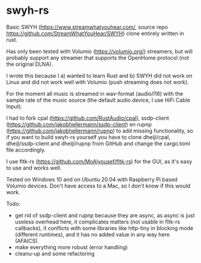 # swyh-rs
Basic SWYH (https://www.streamwhatyouhear.com/, source repo https://github.com/StreamWhatYouHear/SWYH) clone entirely written in rust.

Has only been tested with Volumio (https://volumio.org/) streamers, but will probably support any streamer that supports the OpenHome protocol (not the original DLNA).

I wrote this because I a) wanted to learn Rust and b) SWYH did not work on Linux and did not work well with Volumio (push streaming does not work).

For the moment all music is streamed in wav-format (audio/l16) with the sample rate of the music source (the default audio device, I use HiFi Cable Input).

I had to fork cpal (https://github.com/RustAudio/cpal), ssdp-client (https://github.com/jakobhellermann/ssdp-client) en rupnp (https://github.com/jakobhellermann/rupnp) to add missing functionality, so if you want to build swyh-rs yourself you have to clone dheijl/cpal, dheijl/ssdp-client and dheijl/rupnp from GitHub and change the cargo.toml file accordingly.

I use fltk-rs (https://github.com/MoAlyousef/fltk-rs) for the GUI, as it's easy to use and works well.

Tested on Windows 10 and on Ubuntu 20.04 with Raspberry Pi based Volumio devices. Don't have access to a Mac, so I don't know if this would work.

Todo: 

- get rid of ssdp-client and rupnp because they are async, as async is just useless overhead here, it complicates matters (not usable in fltk-rs callbacks), it conflicts with some libraries like http-tiny in blocking mode (different runtimes), and it has no added value in any way here (AFAICS).
- make everything more robust (error handling)
- cleanu-up and some refactoring

